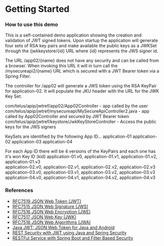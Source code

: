 # Getting Started

### How to use this demo
This is a self-contained demo application showing the creation and validation of JWT signed tokens.  Upon startup the application will generate four sets of RSA key pairs and make available the public keys as a JWKSet through the /jwkkeystore/{id} URL where {id} represents the JWS signer id.

The URL /app02/{name} does not have any security and can be called from a browser.  When invoking this URL it will in turn call the /mysecureapi2/{name} URL which is secured with a JWT Bearer token via a Spring Filter.

The controller for /app02 will generate a JWS token using the RSA KeyPair for application-02.  It will populate the JKU header with the URL for the JWK Key Set.

com/telus/apip/jwtref/app02/App02Controller - app called by the user
com/telus/apip/jwtref/mysecureapi/MySecureApiController2.java - app called by App02Controller and secured by JWT Bearer token
com/telus/apip/jwtref/keystore/JwkKeyStoreController - Access the public keys for the JWS signers

KeySets are identified by the following App ID...
application-01
application-02
application-03
application-04

For each App ID there will be 4 versions of the KeyPairs and each one has it's won Key ID (kid)
application-01.v0, application-01.v1, application-01.v2, application-01.v3   
application-02.v0, application-02.v1, application-02.v2, application-02.v3   
application-03.v0, application-03.v1, application-03.v2, application-03.v3   
application-04.v0, application-04.v1, application-04.v2, application-04.v3   

### References
* [RFC7519 JSON Web Token (JWT)](https://tools.ietf.org/html/rfc7519)
* [RFC7515 JSON Web Signature (JWS)](https://tools.ietf.org/html/rfc7515)
* [RFC7516 JSON Web Encryption (JWE)](https://tools.ietf.org/html/rfc7516)
* [RFC7517 JSON Web Key (JWK)](https://tools.ietf.org/html/rfc7517)
* [RFC7518 JSON Web Algorithms (JWA)](https://tools.ietf.org/html/rfc7518)
* [Java JWT: JSON Web Token for Java and Android](https://github.com/jwtk/jjwt)
* [REST Security with JWT using Java and Spring Security](https://www.toptal.com/java/rest-security-with-jwt-spring-security-and-java)
* [RESTFul Service with Spring Boot and Filter Based Security](https://www.codeproject.com/Articles/1267678/RESTFul-Service-with-Spring-Boot-and-Filter-Based)
